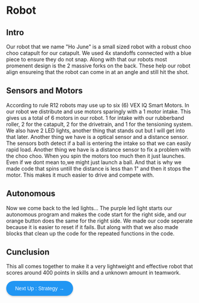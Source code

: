 # Robot
## Intro
Our robot that we name "Ho June" is a small sized robot with a robust choo choo catapult for our catapult. We used 4x standoffs connected with a blue piece to ensure they do not snap. Along with that our robots most promenent design is the 2 massive forks on the back. These help our robot align ensureing that the robot can come in at an angle and still hit the shot. 
## Sensors and Motors
According to rule R12 robots may use up to six (6) VEX IQ Smart Motors. In our robot we distribute and use motors sparingly with a 1 motor intake. This gives us a total of 6 motors in our robot. 1 for intake with our rubberband roller, 2 for the catapult, 2 for the drivetrain, and 1 for the tensioning system. We also have 2 LED lights, another thing that stands out but I will get into that later. Another thing we have is a optical sensor and a distance sensor. The sensors both detect if a ball is entering the intake so that we can easily rapid load. Another thing we have is a distance sensor to fix a problem with the choo choo. When you spin the motors too much then it just launches. Even if we dont mean to,we might just launch a ball. And that is why we made code that spins untill the distance is less than 1" and then it stops the motor. This makes it much easier to drive and compete with.
## Autonomous
Now we come back to the led lights... The purple led light starts our autonomous program and makes the code start for the right side, and our orange button does the same for the right side. We made our code seperate because it is easier to reset if it fails. But along with that we also made blocks that clean up the code for the repeated functions in the code.
## Cunclusion
This all comes together to make it a very lightweight and effective robot that scores around 400 points in skills and a unknown amount in teamwork.


<a href="https://vex.larsv.tech/mkdwn/strategy" style="background-color: #2196F3; color: white; padding: 12px 24px; text-decoration: none; border-radius: 25px; font-family: Arial; display: inline-block; box-shadow: 0 2px 4px rgba(0,0,0,0.2);">Next Up : Strategy →</a>

